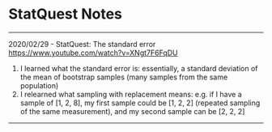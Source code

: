 # StatQuest Notes

---

2020/02/29 - StatQuest: The standard error
https://www.youtube.com/watch?v=XNgt7F6FqDU
1. I learned what the standard error is: essentially, a standard deviation of the mean of bootstrap samples (many samples from the same population)
2. I relearned what sampling with replacement means: e.g. if I have a sample of [1, 2, 8], my first sample could be [1, 2, 2] (repeated sampling of the same measurement), and my second sample can be [2, 2, 2]

---

